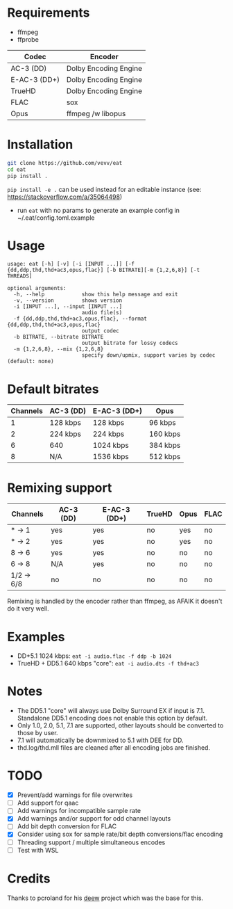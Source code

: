 # Requirements
- ffmpeg
- ffprobe

| Codec        | Encoder               |
|--------------|-----------------------|
| AC-3 (DD)    | Dolby Encoding Engine |
| E-AC-3 (DD+) | Dolby Encoding Engine |
| TrueHD       | Dolby Encoding Engine |
| FLAC         | sox                   |
| Opus         | ffmpeg /w libopus     |

# Installation
```sh
git clone https://github.com/vevv/eat
cd eat
pip install .
```
`pip install -e .` can be used instead for an editable instance (see: https://stackoverflow.com/a/35064498)
* run `eat` with no params to generate an example config in ~/.eat/config.toml.example

# Usage
```
usage: eat [-h] [-v] [-i [INPUT ...]] [-f {dd,ddp,thd,thd+ac3,opus,flac}] [-b BITRATE][-m {1,2,6,8}] [-t THREADS]

optional arguments:
  -h, --help            show this help message and exit
  -v, --version         shows version
  -i [INPUT ...], --input [INPUT ...]
                        audio file(s)
  -f {dd,ddp,thd,thd+ac3,opus,flac}, --format {dd,ddp,thd,thd+ac3,opus,flac}
                        output codec
  -b BITRATE, --bitrate BITRATE
                        output bitrate for lossy codecs
  -m {1,2,6,8}, --mix {1,2,6,8}
                        specify down/upmix, support varies by codec (default: none)
```

# Default bitrates
| Channels | AC-3 (DD) | E-AC-3 (DD+) | Opus     |
|----------|-----------|--------------|----------|
| 1        | 128 kbps  | 128 kbps     | 96 kbps  |
| 2        | 224 kbps  | 224 kbps     | 160 kbps |
| 6        | 640       | 1024 kbps    | 384 kbps |
| 8        | N/A       | 1536 kbps    | 512 kbps |

# Remixing support
| Channels   | AC-3 (DD) | E-AC-3 (DD+) | TrueHD | Opus | FLAC |
|------------|-----------|--------------|--------|------|------|
| * -> 1     | yes       | yes          | no     | yes  | no   |
| * -> 2     | yes       | yes          | no     | yes  | no   |
| 8 -> 6     | yes       | yes          | no     | no   | no   |
| 6 -> 8     | N/A       | yes          | no     | no   | no   |
| 1/2 -> 6/8 | no        | no           | no     | no   | no   |

Remixing is handled by the encoder rather than ffmpeg, as AFAIK it doesn't do it very well.

# Examples
* DD+5.1 1024 kbps: `eat -i audio.flac -f ddp -b 1024`
* TrueHD + DD5.1 640 kbps "core": `eat -i audio.dts -f thd+ac3`

# Notes
- The DD5.1 "core" will always use Dolby Surround EX if input is 7.1. Standalone DD5.1 encoding does not enable this option by default.
- Only 1.0, 2.0, 5.1, 7.1 are supported, other layouts should be converted to those by user.
- 7.1 will automatically be downmixed to 5.1 with DEE for DD.
- thd.log/thd.mll files are cleaned after all encoding jobs are finished.

# TODO
- [x] Prevent/add warnings for file overwrites
- [ ] Add support for qaac
- [ ] Add warnings for incompatible sample rate
- [x] Add warnings and/or support for odd channel layouts
- [ ] Add bit depth conversion for FLAC
- [x] Consider using sox for sample rate/bit depth conversions/flac encoding
- [ ] Threading support / multiple simultaneous encodes
- [ ] Test with WSL

# Credits
Thanks to pcroland for his [deew](https://github.com/pcroland/deew) project which was the base for this.
